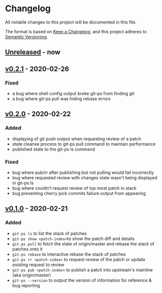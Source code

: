 # Changelog

All notable changes to this project will be documented in this file.

The format is based on [Keep a Changelog](https://keepachangelog.com/en/1.0.0/),
and this project adheres to [Semantic Versioning](https://semver.org/spec/v2.0.0.html).

## [Unreleased] - now

## [v0.2.1] - 2020-02-26

### Fixed

- a bug where shell config output broke git-ps from finding git
- a bug where git-ps pull was hiding rebase errors

## [v0.2.0] - 2020-02-22

### Added

- displaying of git push output when requesting review of a patch
- state cleanse process to git-ps pull command to maintain performance
- published state to the git-ps ls command

### Fixed

- bug where pub/rr after publishing but not pulling would fail incorrectly
- bug where requested review with changes state wasn't being displayed in git-ps ls
- bug where couldn't request review of top most patch in stack
- bug preventing cherry pick commits failure output from appearing

## [v0.1.0] - 2020-02-21

### Added

- `git-ps ls` to list the stack of patches
- `git-ps show <patch-index>`to show the patch diff and details
- `git-ps pull` to fetch the state of origin/master and rebase the stack of patches onto it
- `git-ps rebase` to interactive rebase the stack of patches
- `git-ps rr <patch-index>` to request review of the patch or update existing request to review
- `git-ps pub <patch-index>` to publish a patch into upstream's mainline (aka origin/master)
- `git-ps --version` to output the version of information for reference & bug reporting

[v0.1.0]: https://github.com/uptech/git-ps/compare/05fa129...0.1.0
[v0.2.0]: https://github.com/uptech/git-ps/compare/0.1.0...0.2.0
[v0.2.1]: https://github.com/uptech/git-ps/compare/0.2.0...0.2.1
[Unreleased]: https://github.com/uptech/git-ps/compare/0.2.1...HEAD
